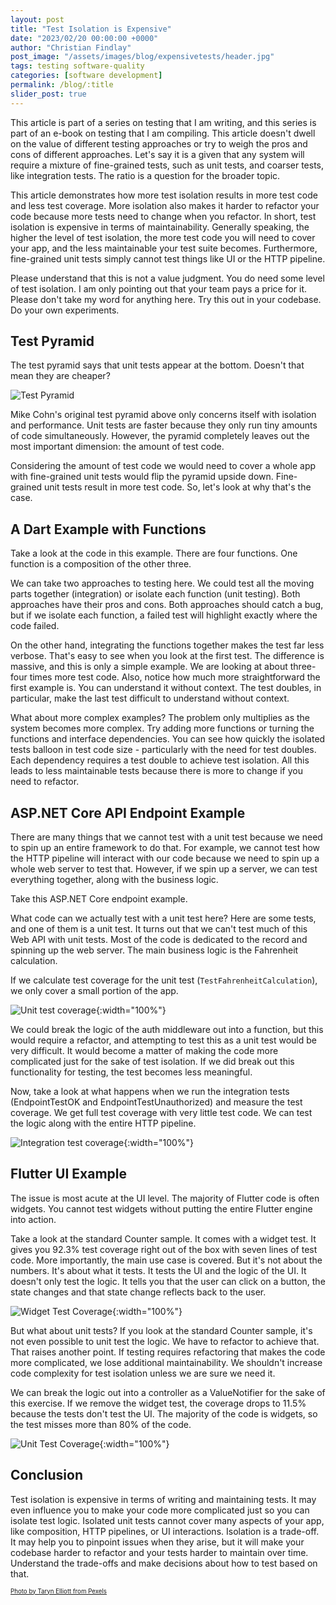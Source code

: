 ```yaml
---
layout: post
title: "Test Isolation is Expensive"
date: "2023/02/20 00:00:00 +0000"
author: "Christian Findlay"
post_image: "/assets/images/blog/expensivetests/header.jpg"
tags: testing software-quality
categories: [software development]
permalink: /blog/:title
slider_post: true
---
```


This article is part of a series on testing that I am writing, and this series is part of an e-book on testing that I am compiling. This article doesn't dwell on the value of different testing approaches or try to weigh the pros and cons of different approaches. Let's say it is a given that any system will require a mixture of fine-grained tests, such as unit tests, and coarser tests, like integration tests. The ratio is a question for the broader topic.  

This article demonstrates how more test isolation results in more test code and less test coverage. More isolation also makes it harder to refactor your code because more tests need to change when you refactor. In short, test isolation is expensive in terms of maintainability. Generally speaking, the higher the level of test isolation, the more test code you will need to cover your app, and the less maintainable your test suite becomes. Furthermore, fine-grained unit tests simply cannot test things like UI or the HTTP pipeline.  

Please understand that this is not a value judgment. You do need some level of test isolation. I am only pointing out that your team pays a price for it. Please don't take my word for anything here. Try this out in your codebase. Do your own experiments.  

Test Pyramid
------------
The test pyramid says that unit tests appear at the bottom. Doesn't that mean they are cheaper?  

![Test Pyramid](/assets/images/blog/expensivetests/pyramid.png)

Mike Cohn's original test pyramid above only concerns itself with isolation and performance. Unit tests are faster because they only run tiny amounts of code simultaneously. However, the pyramid completely leaves out the most important dimension: the amount of test code.   

Considering the amount of test code we would need to cover a whole app with fine-grained unit tests would flip the pyramid upside down. Fine-grained unit tests result in more test code. So, let's look at why that's the case.   

A Dart Example with Functions
-----------------------------

Take a look at the code in this example. There are four functions. One function is a composition of the other three.

<script src="https://gist.github.com/MelbourneDeveloper/469d64c84869bb8efbdc5aa6389da5a5.js"></script>

We can take two approaches to testing here. We could test all the moving parts together (integration) or isolate each function (unit testing). Both approaches have their pros and cons. Both approaches should catch a bug, but if we isolate each function, a failed test will highlight exactly where the code failed.   

On the other hand, integrating the functions together makes the test far less verbose. That's easy to see when you look at the first test. The difference is massive, and this is only a simple example. We are looking at about three-four times more test code. Also, notice how much more straightforward the first example is. You can understand it without context. The test doubles, in particular, make the last test difficult to understand without context.   

What about more complex examples? The problem only multiplies as the system becomes more complex. Try adding more functions or turning the functions and interface dependencies. You can see how quickly the isolated tests balloon in test code size - particularly with the need for test doubles. Each dependency requires a test double to achieve test isolation. All this leads to less maintainable tests because there is more to change if you need to refactor.  

ASP.NET Core API Endpoint Example
---------------------------------

There are many things that we cannot test with a unit test because we need to spin up an entire framework to do that. For example, we cannot test how the HTTP pipeline will interact with our code because we need to spin up a whole web server to test that. However, if we spin up a server, we can test everything together, along with the business logic.   

Take this ASP.NET Core endpoint example.

<script src="https://gist.github.com/MelbourneDeveloper/bb6215c83707258b52d7ed0a410ecb49.js?file=Program.cs"></script>

What code can we actually test with a unit test here? Here are some tests, and one of them is a unit test. It turns out that we can't test much of this Web API with unit tests. Most of the code is dedicated to the record and spinning up the web server. The main business logic is the Fahrenheit calculation.

<script src="https://gist.github.com/MelbourneDeveloper/bb6215c83707258b52d7ed0a410ecb49.js?file=Tests.cs"></script>

If we calculate test coverage for the unit test (`TestFahrenheitCalculation`), we only cover a small portion of the app.

![Unit test coverage](/assets/images/blog/expensivetests/aspunitcoverage.png){:width="100%"}

We could break the logic of the auth middleware out into a function, but this would require a refactor, and attempting to test this as a unit test would be very difficult. It would become a matter of making the code more complicated just for the sake of test isolation. If we did break out this functionality for testing, the test becomes less meaningful.  

<script src="https://gist.github.com/MelbourneDeveloper/bb6215c83707258b52d7ed0a410ecb49.js?file=zCheckHeader.cs"></script>

Now, take a look at what happens when we run the integration tests (EndpointTestOK and EndpointTestUnauthorized) and measure the test coverage. We get full test coverage with very little test code. We can test the logic along with the entire HTTP pipeline.  

![Integration test coverage](/assets/images/blog/expensivetests/aspintegrationcoverage.png){:width="100%"}

Flutter UI Example  
---------------------

The issue is most acute at the UI level. The majority of Flutter code is often widgets. You cannot test widgets without putting the entire Flutter engine into action.   

Take a look at the standard Counter sample. It comes with a widget test. It gives you 92.3% test coverage right out of the box with seven lines of test code. More importantly, the main use case is covered. But it's not about the numbers. It's about what it tests. It tests the UI and the logic of the UI. It doesn't only test the logic. It tells you that the user can click on a button, the state changes and that state change reflects back to the user.  

<script src="https://gist.github.com/MelbourneDeveloper/755684a6028add425907a7c17a8b9955.js"></script>

![Widget Test Coverage](/assets/images/blog/expensivetests/flutterintegrationcoverage.png){:width="100%"}

But what about unit tests? If you look at the standard Counter sample, it's not even possible to unit test the logic. We have to refactor to achieve that. That raises another point. If testing requires refactoring that makes the code more complicated, we lose additional maintainability. We shouldn't increase code complexity for test isolation unless we are sure we need it.  

We can break the logic out into a controller as a ValueNotifier for the sake of this exercise. If we remove the widget test, the coverage drops to 11.5% because the tests don't test the UI. The majority of the code is widgets, so the test misses more than 80% of the code.

![Unit Test Coverage](/assets/images/blog/expensivetests/flutterunitcoverage.png){:width="100%"}

Conclusion
----------

Test isolation is expensive in terms of writing and maintaining tests. It may even influence you to make your code more complicated just so you can isolate test logic. Isolated unit tests cannot cover many aspects of your app, like composition, HTTP pipelines, or UI interactions. Isolation is a trade-off. It may help you to pinpoint issues when they arise, but it will make your codebase harder to refactor and your tests harder to maintain over time. Understand the trade-offs and make decisions about how to test based on that.  

<sub><sup>[Photo by Taryn Elliott from Pexels](https://www.pexels.com/photo/person-standing-on-brown-sand-under-blue-sky-4405252/)</sup></sub>